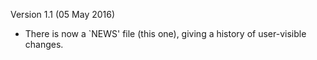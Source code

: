 Version 1.1 (05 May 2016)

* There is now a `NEWS' file (this one), giving a history of
  user-visible changes.